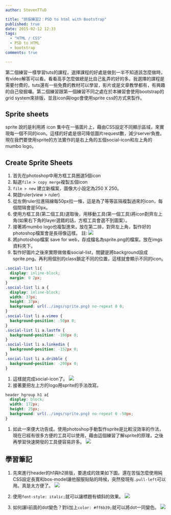```yaml
---
author: StevenTTuD

title: "排版練習2：PSD to html with Bootstrap"
published: true
date: 2015-02-12 12:33
tags:
  - "HTML / CSS"
  - PSD to HTML
  - bootstrap
comments: true

---
```

第二個練習一樣學習tuts的課程，選擇課程的好處是做到一半不知道該怎麼做時，有video解答可以看。看看高手怎麼做總是比自己亂弄的好的多。我選擇的課程是需要付費的，tuts還有一些免費的教材可以學習，影片或是文章教學都有，有興趣的自己發掘囉。第二個練習跟第一個練習不同之處在於本練習會使用bootstrap的grid system來排版，並且icon與logo會使用sprite css的方式來製作。

## Sprite sheets
sprite 說的是利用將 icon 集中在一張圖片上，藉由CSS設定不同顯示區域，來實現每一個不同的icon。這樣的好處是很可降低圖片request數，減少server負擔。現在我們要使用sprite的方法實作的是右上角的五個social-icon和左上角的mumbo logo。

## Create Sprite Sheets
1. 首先在photoshop中用方框工具圈選5個icon
1. 點選`file > copy merge`複製五個icon
1. `file > new` 建立新檔案，圖像大小設定為250 X 250。
1. 開啟ruler(view > ruler)
1. 從左側ruler拉進隔線每50px拉一條，這是為了等等區隔複製過來的icon，每個間隔會是50px。
1. 使用方框工具(第二個工具)選取後，用移動工具(第一個工具)將icon對齊左上角(如果右下角的layer選錯的話，方框工具會選不到圖案）。
1. 接著將mumbo logo也複製進來，放在第二排，對齊左上角，製作好的photoshop檔案會是長得像這樣。
註:
![](https://lh5.googleusercontent.com/-kZxU_a73YTk/VNyjQ0_8wfI/AAAAAAAAE6g/LXCLe6pwyL4/w1410-h628-no/sprite.jpg)
1. 將photoshop檔案 save for web，存成檔名為sprite.png的檔案。放在imgs資料夾下。
1. 製作好圖片之後來實際做做看social-list，關鍵是將background設成sprite.png。再利用個別的class鎖定不同的位置，這樣就會顯示不同的icon。
```css
.social-list li{
  display: inline-block;
  margin: 0 2px;
}
.social-list li a {
  display: inline-block;
  width: 37px;
  height: 37px;
  background: url(../imgs/sprite.png) no-repeat 0 0;
}
.social-list li a.vimeo {
  background-position: -50px 0;
}
.social-list li a.lastfm {
  background-position: -100px 0;
}
.social-list li a.linkedin {
  background-position: -152px 0;
}
.social-list li a.dribble {
  background-position: -200px 0;
}
```
1. 這樣就完成social-icon了。
![](https://lh5.googleusercontent.com/-uBsU7-pyW8U/VNy7yRTObPI/AAAAAAAAE7A/DMfdyVFwG1w/w734-h198-no/02mumbo.jpg)
1. 接著要把左上方的logo用sprite的手法改寫。
```css
header hgroup h1 a{
  display: block;
  width: 172px;
  height: 25px;
  background: url(../imgs/sprite.png) no-repeat 0 -50px;
}
```
1. 如此一來便大功告成。使用photoshop手動製作sprite是比較沒效率的作法，現在已經有很多方便的工具可以使用，藉由這個練習了解sprite的原理，之後再學習快速開發的工具便容易許多。
![](https://lh4.googleusercontent.com/-4Np5E53Y3Bs/VNy7xCZCx8I/AAAAAAAAE60/EcqUdwQ5P30/w992-h219-no/01mumbo.jpg)

## 學習筆記
1. 先來進行header的h1與h2排版，要達成的效果如下圖。還在苦惱怎麼使用純CSS設定長寬和box-model讓他服服貼貼的時候，突然發現有`.pull-left`可以用。真是太方便了。
![](https://lh4.googleusercontent.com/-4Np5E53Y3Bs/VNy7xCZCx8I/AAAAAAAAE60/EcqUdwQ5P30/w992-h219-no/01mumbo.jpg)

1. 使用`font-style: italic;`就可以讓標題有傾斜的效果。
![](https://lh3.googleusercontent.com/-SJrEQRDSV8k/VN2vuvZQLeI/AAAAAAAAE7U/k4DQG9hf34U/w738-h118-no/titile.jpg)

1. 如何讓li前面的dot變色？對li加上`color: #ff6b39;`就可以將dot一同變色。
![](https://lh6.googleusercontent.com/ORaHhrfnK-RVQ7sUVN_6HgtGUMoww-gRJ5a8hFXqgPY=w733-h138-no)